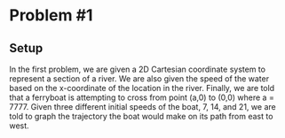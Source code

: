 
# Problem #1 

## Setup
In the first problem, we are given a 2D Cartesian coordinate system to represent a section of a river. 
We are also given the speed of the water based on the x-coordinate of the location in the river.
Finally, we are told that a ferryboat is attempting to cross from point (a,0) to (0,0) where a = 7777. 
Given three different initial speeds of the boat, 7, 14, and 21, we are told to graph the trajectory the boat would make on its path from east to west.
